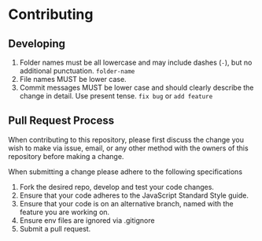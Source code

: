 # Contributing

## Developing 
1. Folder names must be all lowercase and may include dashes (`-`), but no additional punctuation. `folder-name` 
1. File names MUST be lower case.
1. Commit messages MUST be lower case and should clearly describe the change in detail. Use present tense. `fix bug` or `add feature`

## Pull Request Process
When contributing to this repository, please first discuss the change you wish to make via issue, email, or any other method with the owners of this repository before making a change.

When submitting a change please adhere to the following specifications

1. Fork the desired repo, develop and test your code changes.
1. Ensure that your code adheres to the JavaScript Standard Style guide.
1. Ensure that your code is on an alternative branch, named with the feature you are working on.
1. Ensure env files are ignored via .gitignore
1. Submit a pull request.
